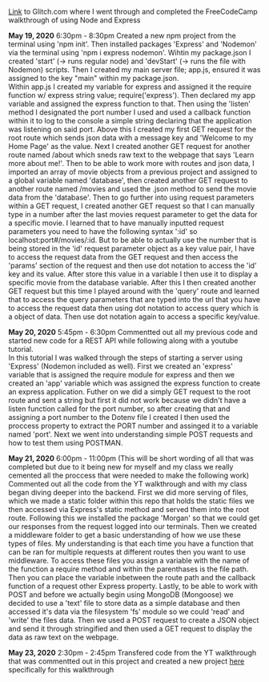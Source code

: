 [Link](https://glitch.com/edit/#!/node-express-walkthrough) to Glitch.com where I went through and completed the FreeCodeCamp walkthrough of using Node and Express

<b>May 19, 2020</b>
6:30pm - 8:30pm
Created a new npm project from the terminal using 'npm init'. Then installed packages 'Express' and 'Nodemon' via the terminal using 'npm i express nodemon'. Wihtin my package.json I created 'start' (-> runs regular node) and 'devStart' (-> runs the file with Nodemon) scripts. Then I created my main server file; app.js, ensured it was assigned to the key "main" within my package.json. <br>
Within app.js I created my variable for express and assigned it the require function w/ express string value; require('express'). Then declared my app variable and assigned the express function to that. Then using the 'listen' method I designated the port number I used and used a callback function within it to log to the console a simple string declaring that the application was listening on said port. Above this I created my first GET request for the root route which sends json data with a message key and 'Welcome to my Home Page' as the value. Next I created another GET request for another route named /about which sneds raw text to the webpage that says 'Learn more about me!'. Then to be able to work more with routes and json data, I imported an array of movie objects from a previous project and assigned to a global variable named 'database', then created another GET request to another route named /movies and used the .json method to send the movie data from the 'database'.
Then to go further into using request parameters within a GET request, I created another GET request so that I can manually type in a number after the last movies request parameter to get the data for a specific movie. I learned that to have manually inputted request parameters you need to have the following syntax ':id' so localhost:port#/movies/:id. But to be able to actually use the number that is being stored in the 'id' request parameter object as a key value pair, I have to access the request data from the GET request and then access the 'params' section of the request and then use dot notation to access the 'id' key and its value. After store this value in a variable I then use it to display a specific movie from the database variable.
After this I then created another GET request but this time I played around with the 'query' route and learned that to access the query parameters that are typed into the url that you have to access the request data then using dot notation to access query which is a object of data. Then use dot notation again to access a specific key/value.

<b>May 20, 2020</b>
5:45pm - 6:30pm
Commentted out all my previous code and started new code for a REST API while following along with a youtube tutorial.<br>
In this tutorial I was walked through the steps of starting a server using 'Express' (Nodemon included as well). First we created an 'express' variable that is assigned the require module for express and then we created an 'app' variable which was assigned the express function to create an express application.
Futher on we did a simply GET request to the root route and sent a string but first it did not work because we didn't have a listen function called for the port number, so after creating that and assigning a port number to the Dotenv file I created I then used the proccess property to extract the PORT number and assinged it to a variable named 'port'.
Next we went into understanding simple POST requests and how to test them using POSTMAN.

<b>May 21, 2020</b>
6:00pm - 11:00pm
(This will be short wording of all that was completed but due to it being new for myself and my class we really cemented all the proccess that were needed to make the following work)<br>
Commented out all the code from the YT walkthrough and with my class began diving deeper into the backend. First we did more serving of files, which we made a static folder within this repo that holds the static files we then accessed via Express's static method and served them into the root route. Following this we installed the package 'Morgan' so that we could get our responses from the request logged into our terminals. Then we created a middleware folder to get a basic understanding of how we use these types of files. My understanding is that each time you have a function that can be ran for multiple requests at different routes then you want to use middleware. To access these files you assign a variable with the name of the function a require method and within the parenthases is the file path. Then you can place the variable inbetween the route path and the callback function of a request other Express property. Lastly, to be able to work with POST and before we actually begin using MongoDB (Mongoose) we decided to use a 'text' file to store data as a simple database and then accessed it's data via the filesystem 'fs' module so we could 'read' and 'write' the files data. Then we used a POST request to create a JSON object and send it through stringified and then used a GET request to display the data as raw text on the webpage.

<b>May 23, 2020</b>
2:30pm - 2:45pm
Transfered code from the YT walkthrough that was commentted out in this project and created a new project [here]() specifically for this walkthrough